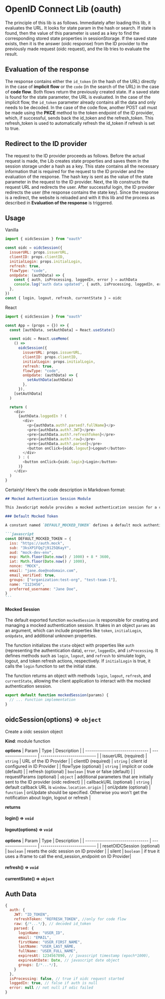 # OpenID Connect Lib (oauth)

The principle of this lib is as follows. Immediately after loading this lib, it evaluates the URL. It looks for state param in the hash or search. If state is found, then the value of this parameter is used as a key to find the corresponding stored state properties in sessionStorage. If the saved state exists, then it is the answer (oidc response) from the ID provider to the previously made request (oidc request), and the lib tries to evaluate the result.

## Evaluation of the response

The response contains either the `id_token` (in the hash of the URL) directly in the case of **implicit flow** or the `code` (in the search of the URL) in the case of **code flow**. Both flows return the previously created state. If a saved state is found for the state parameter, the URL is evaluated. In the case of the implicit flow, the `id_token` parameter already contains all the data and only needs to be decoded. In the case of the code flow, another POST call must be made using the **PKCE** method to the token endpoint of the ID provider, which, if successful, sends back the id_token and the refresh_token. This refresh_token is used to automatically refresh the id_token if refresh is set to true.

## Redirect to the ID provider

The request to the ID provider proceeds as follows. Before the actual request is made, the Lib creates state properties and saves them in the session storage under a hash as a key. This state contains all the necessary information that is required for the request to the ID provider and the evaluation of the response. The hash key is sent as the value of the state parameter in the request to the ID provider. Next, the lib constructs the request URL and redirects the user. After successful login, the ID provider redirects the user (the response contains the state key). Since the response is a redirect, the website is reloaded and with it this lib and the process as described in **Evaluation of the response** is triggered.

## Usage

Vanilla

```js
import { oidcSession } from "oauth"

const oidc = oidcSession({
  issuerURL: props.issuerURL,
  clientID: props.clientID,
  initialLogin: props.initialLogin,
  refresh: true,
  flowType: "code",
  onUpdate: (authData) => {
    const { auth, isProcessing, loggedIn, error } = authData
    console.log("auth data updated", { auth, isProcessing, loggedIn, error })
  },
})
const { login, logout, refresh, currentState } = oidc
```

React

```js
import { oidcSession } from "oauth"

const App = (props = {}) => {
  const [authData, setAuthData] = React.useState()

  const oidc = React.useMemo(
    () =>
      oidcSession({
        issuerURL: props.issuerURL,
        clientID: props.clientID,
        initialLogin: props.initialLogin,
        refresh: true,
        flowType: "code",
        onUpdate: (authData) => {
          setAuthData(authData)
        },
      }),
    [setAuthData]
  )

  return (
    <div>
      {authData.loggedIn ? (
        <div>
          <p>{authData.auth?.parsed?.fullName}</p>
          <pre>{authData.auth?.JWT}</pre>
          <pre>{authData.auth?.refreshToken}</pre>
          <pre>{authData.auth?.raw}</pre>
          <pre>{authData.auth?.parsed}</pre>
          <button onClick={oidc.logout}>Logout</button>
        </div>
      ) : (
        <button onClick={oidc.login}>Login</button>
      )}
    </div>
  )
}
```

Certainly! Here's the code description in Markdown format:

````markdown
## Mocked Authentication Session Module

This JavaScript module provides a mocked authentication session for a client application. It simulates the behavior of an authentication mechanism by generating a mock authentication token and handling login, logout, and token refresh actions.

### Default Mocked Token

A constant named `DEFAULT_MOCKED_TOKEN` defines a default mock authentication token with various properties such as issuer (`iss`), subject (`sub`), audience (`aud`), expiration time (`exp`), issuance time (`iat`), nonce, email, email verification status, user groups, name, and preferred username.

```javascript
const DEFAULT_MOCKED_TOKEN = {
  iss: "https://auth.mock",
  sub: "3ksXP1FQq7j9125Q6ayY",
  aud: "mock-dev-env",
  exp: Math.floor(Date.now() / 1000) + 8 * 3600,
  iat: Math.floor(Date.now() / 1000),
  nonce: "MOCK",
  email: "jane.doe@nodomain.com",
  email_verified: true,
  groups: ["organization:test-org", "test-team-1"],
  name: "I123456",
  preferred_username: "Jane Doe",
}
```
````

#### Mocked Session

The default exported function `mockedSession` is responsible for creating and managing a mocked authentication session. It takes in an object `params` as an argument, which can include properties like `token`, `initialLogin`, `onUpdate`, and additional unknown properties.

The function initializes the `state` object with properties like `auth` (representing the authentication data), `error`, `loggedIn`, and `isProcessing`. It defines methods such as `login`, `logout`, and `refresh` to simulate login, logout, and token refresh actions, respectively. If `initialLogin` is true, it calls the `login` function to set the initial state.

The function returns an object with methods `login`, `logout`, `refresh`, and `currentState`, allowing the client application to interact with the mocked authentication session.

```javascript
export default function mockedSession(params) {
  // ... Function implementation
}
```

## oidcSession(options) ⇒ <code>object</code>

Create a oidc session object

**Kind**: module function

**options**
| Param | Type | Description |
| -------------------------------- | ------------------- | ---------------------------- |
| issuerURL (required) | <code>string</code> | URL of the ID Provider |
| clientID (required) | <code>string</code> | client id configured in ID Provider |
| flowType (optional) | <code>string</code> | implicit or code (default) |
| refresh (optional) | <code>boolean</code> | true or false (default) |
| requestParams (optional) | <code>object</code> | additional parameters that are initially sent to the ID provider (oidc redirect) |
| callbackURL (optional) | <code>string</code> | default callback URL is `window.location.origin` |
| onUpdate (optional) | <code>function</code> | onUpdate should be specified. Otherwise you won't get the notification about login, logout or refresh |

**returns**

#### login() ⇒ <code>void</code>

#### logout(options) ⇒ <code>void</code>

**options**
| Param | Type | Description |
| -------------------------------- | ------------------- | ---------------------------- |
| resetOIDCSession (optional) | <code>boolean</code> | resets the oidc session on ID provider |
| silent | <code>boolean</code> | if true it uses a iframe to call the end_session_endpoint on ID Provider|

#### refresh() ⇒ <code>void</code>

#### currentState() ⇒ <code>object</code>

## Auth Data

```js
{
  auth: {
    JWT: "ID_TOKEN",
    refreshToken: "REFRESH_TOKEN", //only for code flow
    raw: {/*...*/}, // decoded id_token
    parsed: {
      loginName: "USER_ID",
      email: "EMAIL",
      firstName: "USER_FIRST_NAME",
      lastName: "USER_LAST_NAME,
      fullName: "USER_FULL_NAME",
      expiresAt: 1234567890, // javascript timestamp (epoch*1000),
      expiresAtDate: Date, // javascript date object
      groups: [/*...*/],
    }
  },
  isProcessing: false, // true if oidc request started
  loggedIn: true, // false if auth is null
  error: null // not null if odic failed
}
```
